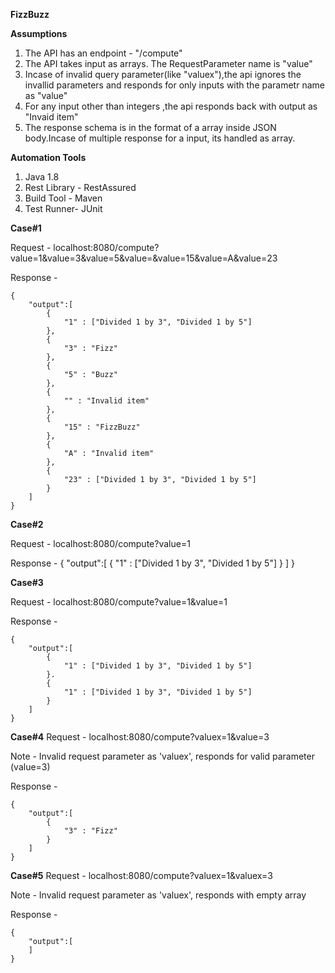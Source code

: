 **FizzBuzz**

**Assumptions**

1. The API has an endpoint - "/compute"
2. The API takes input as arrays. The RequestParameter name is "value" 
3. Incase of invalid query parameter(like "valuex"),the api ignores the invallid parameters and responds for only inputs with the parametr name as "value" 
4. For any input other than integers ,the api responds back with output as "Invaid item"
5. The response schema is in the format of a array inside JSON body.Incase of multiple response for a input, its handled as array.


**Automation Tools**

1. Java 1.8
2. Rest Library - RestAssured
3. Build Tool - Maven
4. Test Runner- JUnit
   


**Case#1**

Request - 
	localhost:8080/compute?value=1&value=3&value=5&value=&value=15&value=A&value=23

Response - 

	{
		"output":[
			{
				"1" : ["Divided 1 by 3", "Divided 1 by 5"]
			},
			{
				"3" : "Fizz"
			},
			{
				"5" : "Buzz"
			},
			{
				"" : "Invalid item"
			},
			{
				"15" : "FizzBuzz"
			},
			{
				"A" : "Invalid item"
			},
			{
				"23" : ["Divided 1 by 3", "Divided 1 by 5"]
			}
		]
	}
	
	
**Case#2**

Request - 
	localhost:8080/compute?value=1

Response - 
	{
		"output":[
			{
				"1" : ["Divided 1 by 3", "Divided 1 by 5"]
			}
		]
	}
	
**Case#3**

Request - 
	localhost:8080/compute?value=1&value=1

Response - 

	{
		"output":[
			{
				"1" : ["Divided 1 by 3", "Divided 1 by 5"]
			}.
			{
				"1" : ["Divided 1 by 3", "Divided 1 by 5"]
			}
		]
	}
	
**Case#4**
Request - 
	localhost:8080/compute?valuex=1&value=3

Note - Invalid request parameter as 'valuex', responds for valid parameter (value=3)
	
Response - 

	{
		"output":[
			{
				"3" : "Fizz"
			}
		]
	}
	
**Case#5**
Request - 
	localhost:8080/compute?valuex=1&valuex=3

Note - Invalid request parameter as 'valuex', responds with empty array
	
Response - 

	{
		"output":[
		]
	}

